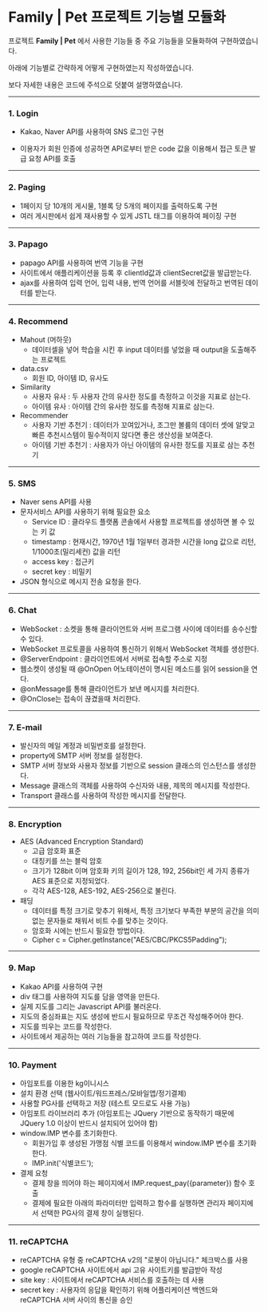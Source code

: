 # **Family | Pet 프로젝트 기능별 모듈화**



프로젝트 **Family | Pet** 에서 사용한 기능들 중 주요 기능들을 모듈화하여 구현하였습니다.

아래에 기능별로 간략하게 어떻게 구현하였는지 작성하였습니다.

보다 자세한 내용은 코드에 주석으로 덧붙여 설명하였습니다.



<hr/>

### 1. Login

- Kakao, Naver API를 사용하여 SNS 로그인 구현

- 이용자가 회원 인증에 성공하면 API로부터 받은 code 값을 이용해서 접근 토큰 발급 요청 API를 호출

  

<hr/>

### 2. Paging

- 1페이지 당 10개의 게시물, 1블록 당 5개의 페이지를 출력하도록 구현
- 여러 게시판에서 쉽게 재사용할 수 있게 JSTL 태그를 이용하여 페이징 구현



<hr/>

### 3. Papago

- papago API를 사용하여 번역 기능을 구현
- 사이트에서 애플리케이션을 등록 후 clientId값과 clientSecret값을 발급받는다.
- ajax를 사용하여 입력 언어, 입력 내용, 번역 언어를 서블릿에 전달하고 번역된 데이터를 받는다.



<hr/>

### 4. Recommend

- Mahout (머하웃)
  - 데이터셀을 넣어 학습을 시킨 후 input 데이터를 넣었을 때 output을 도출해주는 프로젝트
- data.csv
  - 회원 ID, 아이템 ID, 유사도
- Similarity
  - 사용자 유사 : 두 사용자 간의 유사한 정도를 측정하고 이것을 지표로 삼는다.
  - 아이템 유사 : 아이템 간의 유사한 정도를 측정해 지표로 삼는다.
- Recommender
  - 사용자 기반 추천기 : 데이터가 꼬여있거나, 조그만 볼륨의 데이터 셋에 알맞고 빠른 추천시스템이 필수적이지 않다면 좋은 생산성을 보여준다.
  - 아이템 기반 추천기 : 사용자가 아닌 아이템의 유사한 정도를 지표로 삼는 추천기



<hr/>

### 5. SMS

- Naver sens API를 사용
- 문자서비스 API를 사용하기 위해 필요한 요소
  - Service ID : 클라우드 플랫폼 콘솔에서 사용할 프로젝트를 생성하면 볼 수 있는 키 값
  - timestamp : 현재시간, 1970년 1월 1일부터 경과한 시간을 long 값으로 리턴, 1/1000초(밀리세컨) 값을 리턴
  - access key : 접근키
  - secret key : 비밀키
- JSON 형식으로 메시지 전송 요청을 한다.



<hr/>

### 6. Chat

- WebSocket : 소켓을 통해 클라이언트와 서버 프로그램 사이에 데이터를 송수신할 수 있다.
- WebSocket 프로토콜을 사용하여 통신하기 위해서 WebSocket 객체를 생성한다.
- @ServerEndpoint : 클라이언트에서 서버로 접속할 주소로 지정
- 웹소켓이 생성될 때 @OnOpen 어노테이션이 명시된 메소드를 읽어 session을 연다.
- @onMessage를 통해 클라이언트가 보낸 메시지를 처리한다.
- @OnClose는 접속이 끊겼을때 처리한다.



<hr/>

### 7. E-mail

- 발신자의 메일 계정과 비밀번호를 설정한다.
- property에 SMTP 서버 정보를 설정한다.
- SMTP 서버 정보와 사용자 정보를 기반으로 session 클래스의 인스턴스를 생성한다.
- Message 클래스의 객체를 사용하여 수신자와 내용, 제목의 메시지를 작성한다.
- Transport 클래스를 사용하여 작성한 메시지를 전달한다.



<hr/>

### 8. Encryption

- AES (Advanced Encryption Standard)
  - 고급 암호화 표준
  - 대칭키를 쓰는 블럭 암호
  - 크기가 128bit 이며 암호화 키의 길이가 128, 192, 256bit인 세 가지 종류가 AES 표준으로 지정되었다.
  - 각각 AES-128, AES-192, AES-256으로 불린다.
- 패딩
  - 데이터를 특정 크기로 맞추기 위해서, 특정 크기보다 부족한 부분의 공간을 의미없는 문자들로 채워서 비트 수를 맞추는 것이다.
  - 암호화 시에는 반드시 필요한 방법이다.
  - Cipher c = Cipher.getInstance("AES/CBC/PKCS5Padding");



<hr/>

### 9. Map

- Kakao API를 사용하여 구현
- div 태그를 사용하여 지도를 담을 영역을 만든다.
- 실제 지도를 그리는 Javascript API를 불러온다.
- 지도의 중심좌표는 지도 생성에 반드시 필요하므로 무조건 작성해주어야 한다.
- 지도를 띄우는 코드를 작성한다.
- 사이트에서 제공하는 여러 기능들을 참고하여 코드를 작성한다.



<hr/>

### 10. Payment

- 아임포트를 이용한 kg이니시스
- 설치 환경 선택 (웹사이트/워드프레스/모바일앱/정기결제)
- 사용할 PG사를 선택하고 저장 (테스트 모드로도 사용 가능)
- 아임포트 라이브러리 추가 (아임포트는 JQuery 기반으로 동작하기 때문에 JQuery 1.0 이상이 반드시 설치되어 있어야 함)
- window.IMP 변수를 초기화한다.
  - 회원가입 후 생성된 가맹점 식별 코드를 이용해서 window.IMP 변수를 초기화한다.
  - IMP.init('식별코드');
- 결제 요청 
  - 결제 창을 띄어야 하는 페이지에서 IMP.request_pay({parameter}) 함수 호출
  - 결제에 필요한 아래의 파라미터만 입력하고 함수를 실행하면 관리자 페이지에서 선택한 PG사의 결제 창이 실행된다.



<hr/>

### 11. reCAPTCHA

- reCAPTCHA 유형 중 reCAPTCHA v2의 "로봇이 아닙니다." 체크박스를 사용
- google reCAPTCHA 사이트에서 api 고유 사이트키를 발급받아 작성
- site key : 사이트에서 reCAPTCHA 서비스를 호출하는 데 사용
- secret key : 사용자의 응답을 확인하기 위해 어플리케이션 백엔드와 reCAPTCHA 서버 사이의 통신을 승인



